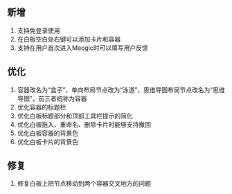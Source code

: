 ## 新增
1. 支持免登录使用
2. 在白板空白处右键可以添加卡片和容器
3. 支持在用户首次进入Meogic时可以填写用户反馈

## 优化
1. 容器改名为“盒子”，单向布局节点改为“泳道”，思维导图布局节点改名为“思维导图”，前三者统称为容器
2. 优化容器的标题栏
3. 优化白板标题部分和顶部工具栏提示的简化
4. 优化白板拖入、重命名、删除卡片时能够支持撤回
5. 优化白板容器的背景色
6. 优化白板卡片的背景色

## 修复
1. 修复白板上把节点移动到两个容器交叉地方的问题